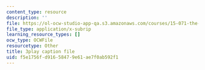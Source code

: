 ```yaml
---
content_type: resource
description: ''
file: https://ol-ocw-studio-app-qa.s3.amazonaws.com/courses/15-071-the-analytics-edge-spring-2017/f5e1756fd91658479e61ae7f0ab592f1_NAQhRc3OQAw.vtt
file_type: application/x-subrip
learning_resource_types: []
ocw_type: OCWFile
resourcetype: Other
title: 3play caption file
uid: f5e1756f-d916-5847-9e61-ae7f0ab592f1
---
```

